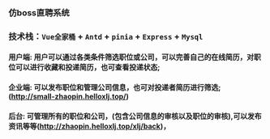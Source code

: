### 仿boss直聘系统
### 技术栈：`Vue全家桶` + `Antd` + `pinia` + `Express` + `Mysql`
#### 用户端: 用户可以通过各类条件筛选职位或公司，可以完善自己的在线简历，对职位可以进行收藏和投递简历，也可查看投递状态;
#### 企业端: 可以发布职位和管理公司信息，也可对投递者简历进行筛选; (http://small-zhaopin.helloxlj.top/)
#### 后台: 可管理所有的职位和公司，(包含公司信息的审核以及职位的审核),可以发布资讯等等(http://zhaopin.helloxlj.top/xlj/back)，
